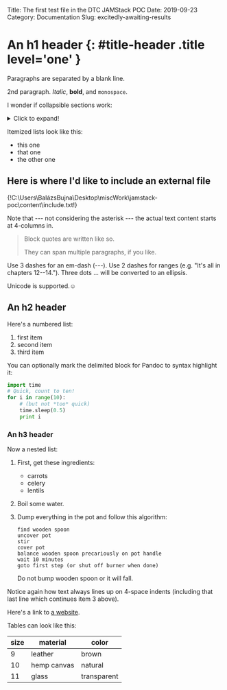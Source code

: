 Title: The first test file in the DTC JAMStack POC
Date: 2019-09-23
Category: Documentation
Slug: excitedly-awaiting-results

# An h1 header {: #title-header .title level='one' }

Paragraphs are separated by a blank line.

2nd paragraph. *Italic*, **bold**, and `monospace`.

I wonder if collapsible sections work:

<details>
  <summary>Click to expand!</summary><h2>Heading</h2><ol><li>A numbered</li><li>list</li><ul><li>With some</li><li>Sub bullets</li></ul></ol>
</details>

Itemized lists look like this:

* this one
* that one
* the other one

## Here is where I'd like to include an external file

{!C:\Users\BalázsBujna\Desktop\miscWork\jamstack-poc\content\include.txt!}

Note that --- not considering the asterisk --- the actual text
content starts at 4-columns in.

> Block quotes are
> written like so.
>
> They can span multiple paragraphs,
> if you like.

Use 3 dashes for an em-dash (---). Use 2 dashes for ranges (e.g. "It's all in chapters 12--14."). Three dots ... will be converted to an ellipsis.

Unicode is supported.☺

## An h2 header

Here's a numbered list:

1. first item
2. second item
3. third item

You can optionally mark the
delimited block for Pandoc to syntax highlight it:

```python
import time
# Quick, count to ten!
for i in range(10):
    # (but not *too* quick)
    time.sleep(0.5)
    print i
```

### An h3 header

Now a nested list:

1. First, get these ingredients:

      * carrots
      * celery
      * lentils

2. Boil some water.

3. Dump everything in the pot and follow
    this algorithm:

    ```
    find wooden spoon
    uncover pot
    stir
    cover pot
    balance wooden spoon precariously on pot handle
    wait 10 minutes
    goto first step (or shut off burner when done)
    ```

    Do not bump wooden spoon or it will fall.

Notice again how text always lines up on 4-space indents (including
that last line which continues item 3 above).

Here's a link to [a website](http://example.com).

Tables can look like this:

|size|material|color|
|----|------------|------------|
|9|leather|brown|
|10|hemp canvas|natural|
|11|glass|transparent|
